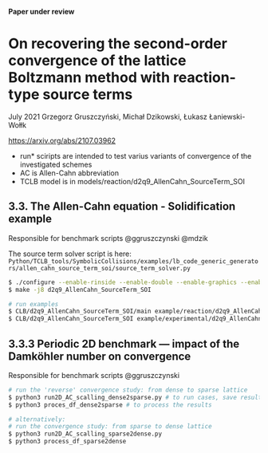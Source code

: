 **Paper under review**

# On recovering the second-order convergence of the lattice Boltzmann method with reaction-type source terms

July 2021
Grzegorz Gruszczyński, Michał Dzikowski, Łukasz Łaniewski-Wołłk

<https://arxiv.org/abs/2107.03962>

- run* sciripts are intended to test varius variants of convergence of the investigated schemes
- AC is Allen-Cahn abbreviation
- TCLB model is in models/reaction/d2q9_AllenCahn_SourceTerm_SOI

## 3.3. The Allen-Cahn equation - Solidification example

Responsible for benchmark scripts
@ggruszczynski
@mdzik

The source term solver script is here:
`Python/TCLB_tools/SymbolicCollisions/examples/lb_code_generic_generators/allen_cahn_source_term_soi/source_term_solver.py`

```.sh
$ ./configure --enable-rinside --enable-double --enable-graphics --enable-cpp11 --with-cuda-arch=sm_75
$ make -j8 d2q9_AllenCahn_SourceTerm_SOI

# run examples
$ CLB/d2q9_AllenCahn_SourceTerm_SOI/main example/reaction/d2q9_AllenCahn_SourceTerm_SOI.xml 
$ CLB/d2q9_AllenCahn_SourceTerm_SOI example/experimental/d2q9_AllenCahn_SourceTerm_SOI_runr.xml
```

## 3.3.3 Periodic 2D benchmark — impact of the Damköhler number on convergence

Responsible for benchmark scripts
@ggruszczynski

```.sh
# run the 'reverse' convergence study: from dense to sparse lattice
$ python3 run2D_AC_scalling_dense2sparse.py # to run cases, save results as dataframe.pkl
$ python3 proces_df_dense2sparse # to process the results

# alternatively:
# run the convergence study: from sparse to dense lattice
$ python3 run2D_AC_scalling_sparse2dense.py
$ python3 process_df_sparse2dense
```
